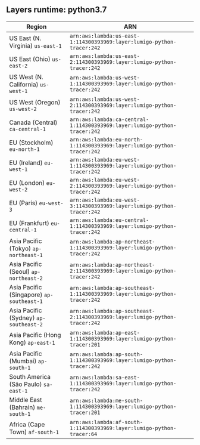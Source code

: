 Layers runtime: python3.7
----
| Region | ARN |
| --- | --- |
|US East (N. Virginia)  `us-east-1`|`arn:aws:lambda:us-east-1:114300393969:layer:lumigo-python-tracer:242`|
|US East (Ohio)  `us-east-2`|`arn:aws:lambda:us-east-2:114300393969:layer:lumigo-python-tracer:242`|
|US West (N. California)  `us-west-1`|`arn:aws:lambda:us-west-1:114300393969:layer:lumigo-python-tracer:242`|
|US West (Oregon)  `us-west-2`|`arn:aws:lambda:us-west-2:114300393969:layer:lumigo-python-tracer:242`|
|Canada (Central)  `ca-central-1`|`arn:aws:lambda:ca-central-1:114300393969:layer:lumigo-python-tracer:242`|
|EU (Stockholm)  `eu-north-1`|`arn:aws:lambda:eu-north-1:114300393969:layer:lumigo-python-tracer:242`|
|EU (Ireland)  `eu-west-1`|`arn:aws:lambda:eu-west-1:114300393969:layer:lumigo-python-tracer:242`|
|EU (London)  `eu-west-2`|`arn:aws:lambda:eu-west-2:114300393969:layer:lumigo-python-tracer:242`|
|EU (Paris)  `eu-west-3`|`arn:aws:lambda:eu-west-3:114300393969:layer:lumigo-python-tracer:242`|
|EU (Frankfurt)  `eu-central-1`|`arn:aws:lambda:eu-central-1:114300393969:layer:lumigo-python-tracer:242`|
|Asia Pacific (Tokyo)  `ap-northeast-1`|`arn:aws:lambda:ap-northeast-1:114300393969:layer:lumigo-python-tracer:242`|
|Asia Pacific (Seoul)  `ap-northeast-2`|`arn:aws:lambda:ap-northeast-2:114300393969:layer:lumigo-python-tracer:242`|
|Asia Pacific (Singapore)  `ap-southeast-1`|`arn:aws:lambda:ap-southeast-1:114300393969:layer:lumigo-python-tracer:242`|
|Asia Pacific (Sydney)  `ap-southeast-2`|`arn:aws:lambda:ap-southeast-2:114300393969:layer:lumigo-python-tracer:242`|
|Asia Pacific (Hong Kong)  `ap-east-1`|`arn:aws:lambda:ap-east-1:114300393969:layer:lumigo-python-tracer:201`|
|Asia Pacific (Mumbai)  `ap-south-1`|`arn:aws:lambda:ap-south-1:114300393969:layer:lumigo-python-tracer:242`|
|South America (São Paulo)  `sa-east-1`|`arn:aws:lambda:sa-east-1:114300393969:layer:lumigo-python-tracer:242`|
|Middle East (Bahrain)  `me-south-1`|`arn:aws:lambda:me-south-1:114300393969:layer:lumigo-python-tracer:201`|
|Africa (Cape Town)  `af-south-1`|`arn:aws:lambda:af-south-1:114300393969:layer:lumigo-python-tracer:64`|
